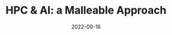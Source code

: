 ---
title: "HPC &amp; AI: a Malleable Approach"
collection: talks
permalink: /talks/2022-09-16-HPC-AI-a-Malleable-Approach
type: "seminar"
location: "Politechnika Częstochowska, Poland"
date: 2022-09-16
venue: 'Invited by prof.dr hab.inż. Roman Wyrzykowski'
url: 'https://pcz.pl/en/'
---